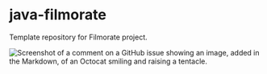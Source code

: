 # java-filmorate
Template repository for Filmorate project.

![Screenshot of a comment on a GitHub issue showing an image, added in the Markdown, of an Octocat smiling and raising a tentacle.](https://github.com/Mastema22/Filmorate/DB_filmorate.png?raw=true)
